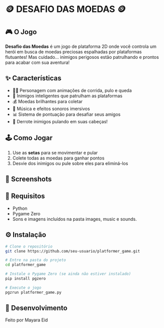 # 🪙 DESAFIO DAS MOEDAS 🪙

## 🎮 O Jogo

**Desafio das Moedas** é um jogo de plataforma 2D onde você controla um herói em busca de moedas preciosas espalhadas por plataformas flutuantes! Mas cuidado... inimigos perigosos estão patrulhando e prontos para acabar com sua aventura!

## ✨ Características

- 🏃‍♂️ Personagem com animações de corrida, pulo e queda
- 👾 Inimigos inteligentes que patrulham as plataformas
- 💰 Moedas brilhantes para coletar
- 🎵 Música e efeitos sonoros imersivos
- 📊 Sistema de pontuação para desafiar seus amigos
- 🦶 Derrote inimigos pulando em suas cabeças!

## 🕹️ Como Jogar

1. Use as **setas** para se movimentar e pular
2. Colete todas as moedas para ganhar pontos
4. Desvie dos inimigos ou pule sobre eles para eliminá-los

## 📸 Screenshots

## 🔧 Requisitos

- Python
- Pygame Zero
- Sons e imagens incluídos na pasta images, music e sounds.

## ⚙️ Instalação

```bash
# Clone o repositório
git clone https://github.com/seu-usuario/platformer_game.git

# Entre na pasta do projeto
cd platformer_game

# Instale o Pygame Zero (se ainda não estiver instalado)
pip install pgzero

# Execute o jogo
pgzrun platformer_game.py
```

## 🚀 Desenvolvimento

Feito por Mayara Eid
